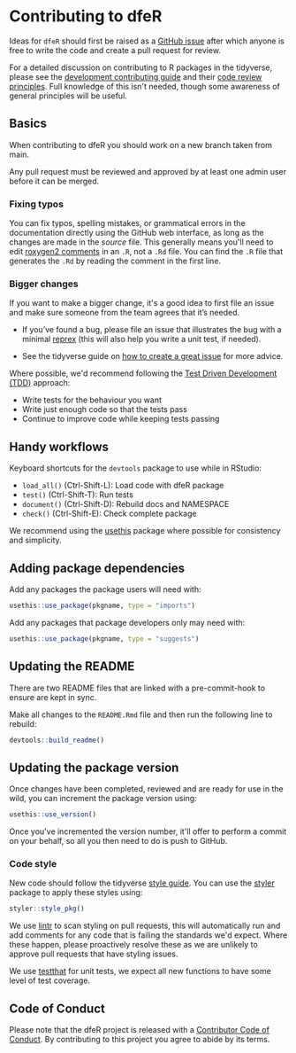 # Contributing to dfeR

Ideas for `dfeR` should first be raised as a [GitHub issue](https://github.com/dfe-analytical-services/dfeR) after which anyone is free to write the code and create a pull request for review. 

For a detailed discussion on contributing to R packages in the tidyverse, please see the [development contributing guide](https://rstd.io/tidy-contrib) and their [code review principles](https://code-review.tidyverse.org/). Full knowledge of this isn't needed, though some awareness of general principles will be useful.

## Basics

When contributing to dfeR you should work on a new branch taken from main.

Any pull request must be reviewed and approved by at least one admin user before it can be merged. 

### Fixing typos

You can fix typos, spelling mistakes, or grammatical errors in the documentation directly using the GitHub web interface, as long as the changes are made in the _source_ file. 
This generally means you'll need to edit [roxygen2 comments](https://roxygen2.r-lib.org/articles/roxygen2.html) in an `.R`, not a `.Rd` file. 
You can find the `.R` file that generates the `.Rd` by reading the comment in the first line.

### Bigger changes

If you want to make a bigger change, it's a good idea to first file an issue and make sure someone from the team agrees that it’s needed. 

- If you’ve found a bug, please file an issue that illustrates the bug with a minimal 
[reprex](https://www.tidyverse.org/help/#reprex) (this will also help you write a unit test, if needed).

- See the tidyverse guide on [how to create a great issue](https://code-review.tidyverse.org/issues/) for more advice.

Where possible, we'd recommend following the [Test Driven Development (TDD)](https://testdriven.io/test-driven-development/) approach:

- Write tests for the behaviour you want
- Write just enough code so that the tests pass
- Continue to improve code while keeping tests passing

## Handy workflows

Keyboard shortcuts for the `devtools` package to use while in RStudio:
- `load_all()` (Ctrl-Shift-L): Load code with dfeR package
- `test()` (Ctrl-Shift-T): Run tests
- `document()` (Ctrl-Shift-D): Rebuild docs and NAMESPACE
- `check()` (Ctrl-Shift-E): Check complete package

We recommend using the [usethis](https://usethis.r-lib.org/index.html) package where possible for consistency and simplicity.

## Adding package dependencies

Add any packages the package users will need with:
``` r
usethis::use_package(pkgname, type = "imports")
```

Add any packages that package developers only may need with:
``` r
usethis::use_package(pkgname, type = "suggests")
```

## Updating the README

There are two README files that are linked with a pre-commit-hook to ensure are kept in sync.

Make all changes to the `README.Rmd` file and then run the following line to rebuild:

``` r
devtools::build_readme()
```

## Updating the package version

Once changes have been completed, reviewed and are ready for use in the wild, you can increment the package version using:
``` r
usethis::use_version()
```

Once you've incremented the version number, it'll offer to perform a commit on your behalf, so all you then need to do is push to GitHub.

### Code style

New code should follow the tidyverse [style guide](https://style.tidyverse.org). You can use the [styler](https://CRAN.R-project.org/package=styler) package to apply these styles using:

``` r
styler::style_pkg()
```

We use [lintr](https://lintr.r-lib.org/articles/lintr.html) to scan styling on pull requests, this will automatically run and add comments for any code that is failing the standards we'd expect. Where these happen, please proactively resolve these as we are unlikely to approve pull requests that have styling issues.

We use [testthat](https://cran.r-project.org/package=testthat) for unit tests, we expect all new functions to have some level of test coverage.  

## Code of Conduct

Please note that the dfeR project is released with a [Contributor Code of Conduct](CODE_OF_CONDUCT.md). By contributing to this project you agree to abide by its terms.
